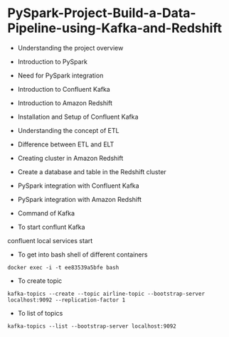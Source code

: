 # PySpark-Project-Build-a-Data-Pipeline-using-Kafka-and-Redshift

- Understanding the project overview
- Introduction to PySpark
- Need for PySpark integration
- Introduction to Confluent Kafka
- Introduction to Amazon Redshift
- Installation and Setup of Confluent Kafka
- Understanding the concept of ETL
- Difference between ETL and ELT
- Creating cluster in Amazon Redshift
- Create a database and table in the Redshift cluster
- PySpark integration with Confluent Kafka
- PySpark integration with Amazon Redshift

- Command of Kafka

- To start conflunt Kafka 

confluent local services start


- To get into bash shell of different containers

```docker exec -i -t ee83539a5bfe bash```


- To create topic

```kafka-topics --create --topic airline-topic --bootstrap-server localhost:9092 --replication-factor 1 ```





- To list of topics

``` kafka-topics --list --bootstrap-server localhost:9092 ```
